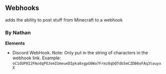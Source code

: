 ## Webhooks
adds the ability to post stuff from Minecraft to a webhook
### By Nathan
**Elements**
* Discord WebHook. Note: Only put in the string of characters in the webhook link. Example: `oC1dUP0I2PAodqPOJemIUmeueDIpka8xgpG0Wa7Frmz8qbQTdb5mCZDB6oFAq3tauyxX`
